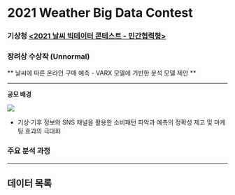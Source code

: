 # 2021 Weather Big Data Contest

### 기상청 **[<2021 날씨 빅데이터 콘테스트 - 민간협력형>](https://bd.kma.go.kr/contest/info_05.do)**
### 장려상 수상작 (Unnormal)  
** 날씨에 따른 온라인 구매 예측 - VARX 모델에 기반한 분석 모델 제안 **

---

**공모 배경**

<img src = "https://s3.us-west-2.amazonaws.com/secure.notion-static.com/1fa17323-7d9e-4c15-896a-577f3b901255/Untitled.png?X-Amz-Algorithm=AWS4-HMAC-SHA256&X-Amz-Content-Sha256=UNSIGNED-PAYLOAD&X-Amz-Credential=AKIAT73L2G45EIPT3X45%2F20220802%2Fus-west-2%2Fs3%2Faws4_request&X-Amz-Date=20220802T014333Z&X-Amz-Expires=86400&X-Amz-Signature=bd8a0612a51d02d7bfdfb6b8819f655425e0b6ab0c98fd15a3abc1956b7a5494&X-Amz-SignedHeaders=host&response-content-disposition=filename%20%3D%22Untitled.png%22&x-id=GetObject">

* 기상·기후 정보와 SNS 채널을 활용한 소비패턴 파악과 예측의 정확성 제고 및 마케팅 효과의 극대화

### 주요 분석 과정








---

## 데이터 목록
